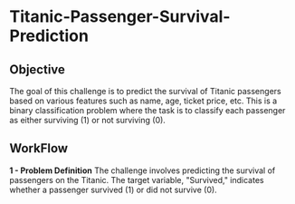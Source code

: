 # Titanic-Passenger-Survival-Prediction

## **Objective**
The goal of this challenge is to predict the survival of Titanic passengers based on various features such as name, age, ticket price, etc. This is a binary classification problem where the task is to classify each passenger as either surviving (1) or not surviving (0).

## **WorkFlow**

**1 - Problem Definition** 
The challenge involves predicting the survival of passengers on the Titanic. The target variable, "Survived," indicates whether a passenger survived (1) or did not survive (0).


